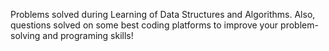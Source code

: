 Problems solved during Learning of Data Structures and Algorithms. Also, questions solved on some best coding platforms to improve your problem-solving and programing skills!
